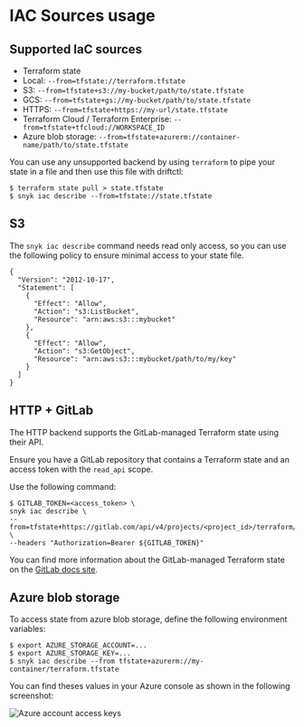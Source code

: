 # IAC Sources usage

## **Supported IaC sources**[**​**](https://docs.driftctl.com/0.22.0/usage/cmd/scan-usage#supported-iac-sources)

* Terraform state
* Local: `--from=tfstate://terraform.tfstate`
* S3: `--from=tfstate+s3://my-bucket/path/to/state.tfstate`
* GCS: `--from=tfstate+gs://my-bucket/path/to/state.tfstate`
* HTTPS: `--from=tfstate+https://my-url/state.tfstate`
* Terraform Cloud / Terraform Enterprise: `--from=tfstate+tfcloud://WORKSPACE_ID`
* Azure blob storage: `--from=tfstate+azurerm://container-name/path/to/state.tfstate`

You can use any unsupported backend by using `terraform` to pipe your state in a file and then use this file with driftctl:

```
$ terraform state pull > state.tfstate
$ snyk iac describe --from=tfstate://state.tfstate
```

## **S3**[**​**](https://docs.driftctl.com/0.22.0/usage/cmd/scan-usage#s3)

The `snyk iac describe` command needs read only access, so you can use the following policy to ensure minimal access to your state file.

```
{
  "Version": "2012-10-17",
  "Statement": [
    {
      "Effect": "Allow",
      "Action": "s3:ListBucket",
      "Resource": "arn:aws:s3:::mybucket"
    },
    {
      "Effect": "Allow",
      "Action": "s3:GetObject",
      "Resource": "arn:aws:s3:::mybucket/path/to/my/key"
    }
  ]
}
```

## **HTTP + GitLab**[**​**](https://docs.driftctl.com/0.22.0/usage/cmd/scan-usage#http--gitlab)

The HTTP backend supports the GitLab-managed Terraform state using their API.

Ensure you have a GitLab repository that contains a Terraform state and an access token with the `read_api` scope.

Use the following command:

```
$ GITLAB_TOKEN=<access_token> \
snyk iac describe \
--from=tfstate+https://gitlab.com/api/v4/projects/<project_id>/terraform/state/<path_to_state> \
--headers "Authorization=Bearer ${GITLAB_TOKEN}"
```

You can find more information about the GitLab-managed Terraform state on the [GitLab docs site](https://docs.gitlab.com/ee/user/infrastructure/terraform\_state.html).

## **Azure blob storage**[**​**](https://docs.driftctl.com/0.22.0/usage/cmd/scan-usage#azure-blob-storage)

To access state from azure blob storage,  define the following environment variables:

```
$ export AZURE_STORAGE_ACCOUNT=...
$ export AZURE_STORAGE_KEY=...
$ snyk iac describe --from tfstate+azurerm://my-container/terraform.tfstate
```

You can find theses values in your Azure console as shown in the following screenshot:

![Azure account access keys](https://docs.driftctl.com/assets/images/azure\_storage\_account\_keys-ccb38d8792616d4376050fc6b715a6ef.png)
